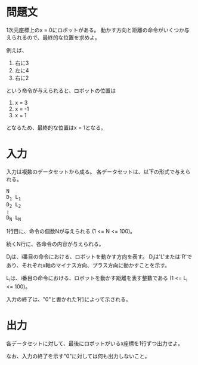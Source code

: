 問題文
==
1次元座標上のx = 0にロボットがある。
動かす方向と距離の命令がいくつか与えられるので、最終的な位置を求めよ。

例えば、

1. 右に3
1. 左に4
1. 右に2

という命令が与えられると、ロボットの位置は

1. x = 3
1. x = -1
1. x = 1

となるため、最終的な位置はx = 1となる。

入力
==
入力は複数のデータセットから成る。
各データセットは、以下の形式で与えられる。

<pre>
N
D<sub>1</sub> L<sub>1</sub>
D<sub>2</sub> L<sub>2</sub>
:
D<sub>N</sub> L<sub>N</sub>
</pre>

1行目に、命令の個数Nが与えられる (1 <= N <= 100)。

続くN行に、各命令の内容が与えられる。

D<sub>i</sub>は、i番目の命令における、ロボットを動かす方向を表す。
D<sub>i</sub>は'L'または'R'であり、それぞれx軸のマイナス方向、プラス方向に動かすことを示す。

L<sub>i</sub>は、i番目の命令における、ロボットを動かす距離を表す整数である (1 <= L<sub>i</sub> <= 100)。

入力の終了は、"0"と書かれた1行によって示される。

出力
==
各データセットに対して、最後にロボットがいるx座標を1行ずつ出力せよ。

なお、入力の終了を示す"0"に対しては何も出力しないこと。
